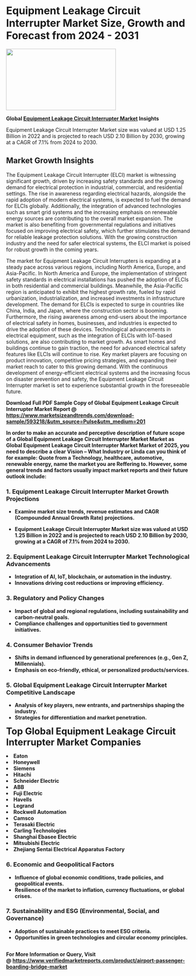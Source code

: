 <H1>Equipment Leakage Circuit Interrupter Market Size, Growth and Forecast from 2024 - 2031</H1><img class="aligncenter size-medium wp-image-584254" src="https://thirdeyenews.in/wp-content/uploads/2024/09/Global-Market-Research-300x168.jpeg" alt="" width="300" height="168" /><p><strong>Global&nbsp;<a href="https://www.marketsizeandtrends.com/download-sample/593218/&amp;utm_source=Pulse&amp;utm_medium=201">Equipment Leakage Circuit Interrupter Market</a> Insights</strong></p><p>Equipment Leakage Circuit Interrupter Market size was valued at USD 1.25 Billion in 2022 and is projected to reach USD 2.10 Billion by 2030, growing at a CAGR of 7.1% from 2024 to 2030.</p><p><h2>Market Growth Insights</h2> <p>The Equipment Leakage Circuit Interrupter (ELCI) market is witnessing significant growth, driven by increasing safety standards and the growing demand for electrical protection in industrial, commercial, and residential settings. The rise in awareness regarding electrical hazards, alongside the rapid adoption of modern electrical systems, is expected to fuel the demand for ELCIs globally. Additionally, the integration of advanced technologies such as smart grid systems and the increasing emphasis on renewable energy sources are contributing to the overall market expansion. The market is also benefiting from governmental regulations and initiatives focused on improving electrical safety, which further stimulates the demand for reliable leakage protection solutions. With the growing construction industry and the need for safer electrical systems, the ELCI market is poised for robust growth in the coming years.</p> <p><strong></strong></p> <p>The market for Equipment Leakage Circuit Interrupters is expanding at a steady pace across various regions, including North America, Europe, and Asia-Pacific. In North America and Europe, the implementation of stringent safety standards in electrical installations has pushed the adoption of ELCIs in both residential and commercial buildings. Meanwhile, the Asia-Pacific region is anticipated to exhibit the highest growth rate, fueled by rapid urbanization, industrialization, and increased investments in infrastructure development. The demand for ELCIs is expected to surge in countries like China, India, and Japan, where the construction sector is booming. Furthermore, the rising awareness among end-users about the importance of electrical safety in homes, businesses, and industries is expected to drive the adoption of these devices. Technological advancements in electrical equipment, such as the integration of ELCIs with IoT-based solutions, are also contributing to market growth. As smart homes and buildings continue to gain traction, the need for advanced electrical safety features like ELCIs will continue to rise. Key market players are focusing on product innovation, competitive pricing strategies, and expanding their market reach to cater to this growing demand. With the continuous development of energy-efficient electrical systems and the increasing focus on disaster prevention and safety, the Equipment Leakage Circuit Interrupter market is set to experience substantial growth in the foreseeable future.</p> <p><strong></p><p><span class=""><strong>Download Full PDF Sample Copy of Global Equipment Leakage Circuit Interrupter Market Report</strong> @ <a href="https://www.marketsizeandtrends.com/download-sample/593218/&amp;utm_source=Pulse&amp;utm_medium=201" target="_blank">https://www.marketsizeandtrends.com/download-sample/593218/&amp;utm_source=Pulse&amp;utm_medium=201</a></span></p><p>In order to make an accurate and perceptive description of future scope of a Global&nbsp;Equipment Leakage Circuit Interrupter Market Market as Global&nbsp;Equipment Leakage Circuit Interrupter Market Market of 2025, you need to describe a clear Vision &ndash; What Industry or Linda can you think of for example: Quote from a Technology, healthcare, automotive, renewable energy, name the market you are Reffering to. However, some general trends and factors usually impact market reports and their future outlook include:</p><h3>1.&nbsp;<strong>Equipment Leakage Circuit Interrupter Market Growth Projections</strong></h3><ul><li>Examine market size trends, revenue estimates and CAGR (Compounded Annual Growth Rate) projections.</li><li><p>Equipment Leakage Circuit Interrupter Market size was valued at USD 1.25 Billion in 2022 and is projected to reach USD 2.10 Billion by 2030, growing at a CAGR of 7.1% from 2024 to 2030.</p></li></ul><h3>2.&nbsp;<strong>Equipment Leakage Circuit Interrupter Market Technological Advancements</strong></h3><ul><li>Integration of AI, IoT, blockchain, or automation in the industry.</li><li>Innovations driving cost reductions or improving efficiency.</li></ul><h3>3.&nbsp;<strong>Regulatory and Policy Changes</strong></h3><ul><li>Impact of global and regional regulations, including sustainability and carbon-neutral goals.</li><li>Compliance challenges and opportunities tied to government initiatives.</li></ul><h3>4.&nbsp;<strong>Consumer Behavior Trends</strong></h3><ul><li>Shifts in demand influenced by generational preferences (e.g., Gen Z, Millennials).</li><li>Emphasis on eco-friendly, ethical, or personalized products/services.</li></ul><h3>5.&nbsp;<strong>Global Equipment Leakage Circuit Interrupter Market Competitive Landscape</strong></h3><ul><li>Analysis of key players, new entrants, and partnerships shaping the industry.</li><li>Strategies for differentiation and market penetration.</li></ul><p data-pm-slice="1 1 []"><span style="color: inherit; font-family: inherit; font-size: 25px;">Top Global Equipment Leakage Circuit Interrupter Market Companies</span></p><div class="" data-test-id=""><p><li>Eaton</li><li> Honeywell</li><li> Siemens</li><li> Hitachi</li><li> Schneider Electric</li><li> ABB</li><li> Fuji Electric</li><li> Havells</li><li> Legrand</li><li> Rockwell Automation</li><li> Camsco</li><li> Terasaki Electric</li><li> Carling Technologies</li><li> Shanghai Ebasee Electric</li><li> Mitsubishi Electric</li><li> Zhejiang Sentai Electrical Apparatus Factory</li></p></div><h3>6.&nbsp;<strong>Economic and Geopolitical Factors</strong></h3><ul><li>Influence of global economic conditions, trade policies, and geopolitical events.</li><li>Resilience of the market to inflation, currency fluctuations, or global crises.</li></ul><h3>7.&nbsp;<strong>Sustainability and ESG (Environmental, Social, and Governance)</strong></h3><ul><li>Adoption of sustainable practices to meet ESG criteria.</li><li>Opportunities in green technologies and circular economy principles.</li></ul><h2><strong style="font-size: 14px;">For More Information or Query, Visit @&nbsp;</strong><a style="background-color: #ffffff; font-size: 14px;" href="https://www.marketsizeandtrends.com/report/equipment-leakage-circuit-interrupter-market/" target="_blank">https://www.verifiedmarketreports.com/product/airport-passenger-boarding-bridge-market</a></h2>
